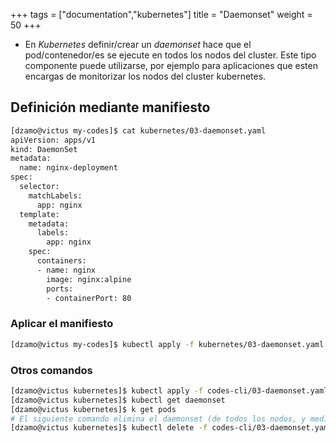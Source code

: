 +++
tags = ["documentation","kubernetes"]
title = "Daemonset"
weight = 50
+++

- En _Kubernetes_ definir/crear un _daemonset_ hace que el pod/contenedor/es se ejecute en todos los nodos del cluster. Este tipo componente puede utilizarse, por ejemplo para aplicaciones que esten encargas de monitorizar los nodos del cluster kubernetes.

## Definición mediante manifiesto

```bash
[dzamo@victus my-codes]$ cat kubernetes/03-daemonset.yaml
apiVersion: apps/v1
kind: DaemonSet
metadata:
  name: nginx-deployment
spec:
  selector:
    matchLabels:
      app: nginx
  template:
    metadata:
      labels:
        app: nginx
    spec:
      containers:
      - name: nginx
        image: nginx:alpine
        ports:
        - containerPort: 80
```

### Aplicar el manifiesto

```bash
[dzamo@victus my-codes]$ kubectl apply -f kubernetes/03-daemonset.yaml
```

### Otros comandos

```bash
[dzamo@victus kubernetes]$ kubectl apply -f codes-cli/03-daemonset.yaml 
[dzamo@victus kubernetes]$ kubectl get daemonset
[dzamo@victus kubernetes]$ k get pods
# El siguiente comando elimina el daemonset (de todos los nodos, y mediante el manifiesto.
[dzamo@victus kubernetes]$ kubectl delete -f codes-cli/03-daemonset.yaml
```